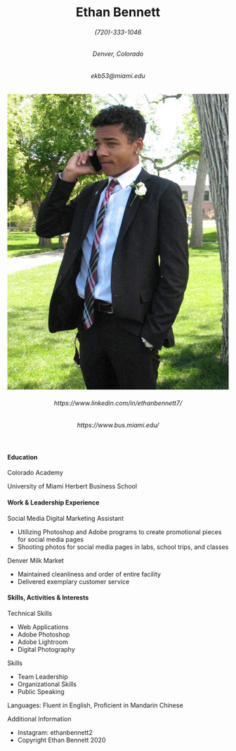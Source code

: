 <!DOCTYPE html>
<html>
<head>
  <meta charset="utf-8">
  <title> Ethan Bennett Resume </title>
</head>
<body>
<header>
<h1>Ethan Bennett</h1>
  <h6>(720)-333-1046</h6>
  <h6>Denver, Colorado</h6>
  <h6>ekb53@miami.edu</h6>
<img src="ekb.jpg" alt="Ethan-Bennett-Resume">
  <nav>
  <h6> https://www.linkedin.com/in/ethanbennett7/ </h6> 
  <h6> https://www.bus.miami.edu/ </h6>
  </nav>
  </header>
  <main>
<h4>Education</h4>
  <p> Colorado Academy </p>
  <p> University of Miami Herbert Business School </p>
<h4>Work & Leadership Experience</h4>
  <p> Social Media Digital Marketing Assistant </p>
  <ul>
    <li>Utilizing Photoshop and Adobe programs to create promotional pieces for social media pages</li>
    <li>Shooting photos for social media pages in labs, school trips, and classes</li>
  </ul>
  <p>Denver Milk Market</p>
<ul>
  <li>Maintained cleanliness and order of entire facility</li>
  <li>Delivered exemplary customer service</li>
</ul>
    <section>
<h4>Skills, Activities & Interests</h4>
      <p>Technical Skills</p>
<ul>
  <li>Web Applications</li>
  <li>Adobe Photoshop</li>
  <li>Adobe Lightroom</li>
  <li>Digital Photography</li>
</ul>
      <p>Skills</p>
 <ul>
  <li>Team Leadership</li>
  <li>Organizational Skills</li>
  <li>Public Speaking</li>
 </ul>
      <p>Languages: Fluent in English, Proficient in Mandarin Chinese</p>
   </section>
  </main>
  <footer>
    <p>Additional Information</p>
    <ul>
      <li>Instagram: ethanbennett2 </li>
      <li>Copyright Ethan Bennett 2020</li>
    </ul>
  </footer>
      
  </body>
</html>
